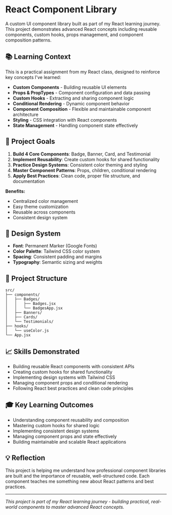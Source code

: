 # React Component Library

A custom UI component library built as part of my React learning journey. This project demonstrates advanced React concepts including reusable components, custom hooks, props management, and component composition patterns.

## 📚 Learning Context

This is a practical assignment from my React class, designed to reinforce key concepts I've learned:

- **Custom Components** - Building reusable UI elements
- **Props & PropTypes** - Component configuration and data passing
- **Custom Hooks** - Extracting and sharing component logic
- **Conditional Rendering** - Dynamic component behavior
- **Component Composition** - Flexible and maintainable component architecture
- **Styling** - CSS integration with React components
- **State Management** - Handling component state effectively

## 🎯 Project Goals

1. **Build 4 Core Components**: Badge, Banner, Card, and Testimonial
2. **Implement Reusability**: Create custom hooks for shared functionality
3. **Practice Design Systems**: Consistent color theming and styling
4. **Master Component Patterns**: Props, children, conditional rendering
5. **Apply Best Practices**: Clean code, proper file structure, and documentation


**Benefits:**
- Centralized color management
- Easy theme customization
- Reusable across components
- Consistent design system

## 🎨 Design System

- **Font**: Permanent Marker (Google Fonts)
- **Color Palette**: Tailwind CSS color system
- **Spacing**: Consistent padding and margins
- **Typography**: Semantic sizing and weights

## 📁 Project Structure

```
src/
├── components/
│   ├── Badges/
│   │   ├── Badges.jsx
│   │   └── BadgesApp.jsx
│   ├── Banners/
│   ├── Cards/
│   └── Testimonials/
├── hooks/
│   └── useColor.js
└── App.jsx
```


## 📈 Skills Demonstrated

- Building reusable React components with consistent APIs
- Creating custom hooks for shared functionality 
- Implementing design systems with Tailwind CSS
- Managing component props and conditional rendering
- Following React best practices and clean code principles

## 🎓 Key Learning Outcomes

- Understanding component reusability and composition
- Mastering custom hooks for shared logic
- Implementing consistent design systems
- Managing component props and state effectively
- Building maintainable and scalable React applications

## 💡 Reflection

This project is helping me understand how professional component libraries are built and the importance of reusable, well-structured code. Each component teaches me something new about React patterns and best practices.

---

*This project is part of my React learning journey - building practical, real-world components to master advanced React concepts.*